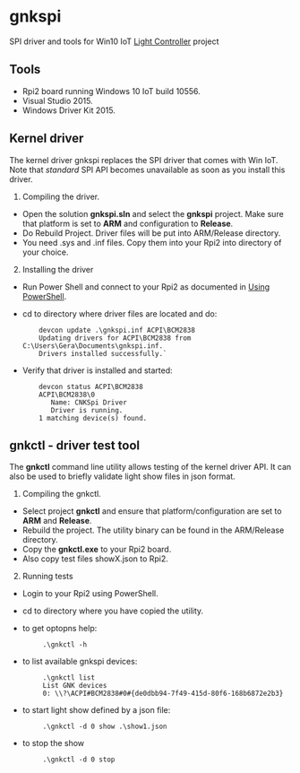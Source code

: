 # gnkspi
SPI driver and tools for Win10 IoT [Light Controller](https://www.hackster.io/gera_k/rpi2-win10-iot-based-light-controller-e73990) project 
## Tools
- Rpi2 board running Windows 10 IoT build 10556.
- Visual Studio 2015.
- Windows Driver Kit 2015.

## Kernel driver
The kernel driver gnkspi replaces the SPI driver that comes with Win IoT. Note that _standard_ SPI API becomes unavailable as soon as you install this driver.

1. Compiling the driver.
 - Open the solution **gnkspi.sln** and select the **gnkspi** project. Make sure that platform is set to **ARM** and configuration to **Release**. 
 - Do Rebuild Project. Driver files will be put into ARM/Release directory. 
 - You need .sys and .inf files. Copy them into your Rpi2 into directory of your choice.

2. Installing the driver
 - Run Power Shell and connect to your Rpi2 as documented in [Using PowerShell](http://ms-iot.github.io/content/en-US/win10/samples/PowerShell.htm).
 - cd to directory where driver files are located and do:
 
		   devcon update .\gnkspi.inf ACPI\BCM2838
           Updating drivers for ACPI\BCM2838 from C:\Users\Gera\Documents\gnkspi.inf.
           Drivers installed successfully.`
    
 - Verify that driver is installed and started:
 
		   devcon status ACPI\BCM2838
           ACPI\BCM2838\0
              Name: CNKSpi Driver
              Driver is running.
           1 matching device(s) found.
           
           
## gnkctl - driver test tool
The **gnkctl** command line utility allows testing of the kernel driver API. It can also be used to briefly validate light show files in json format.

1. Compiling the gnkctl.
 - Select project **gnkctl** and ensure that platform/configuration are set to **ARM** and **Release**.
 - Rebuild the project. The utility binary can be found in the ARM/Release directory.
 - Copy the **gnkctl.exe** to your Rpi2 board.
 - Also copy test files showX.json to Rpi2.
 
2. Running tests
 - Login to your Rpi2 using PowerShell.
 - cd to directory where you have copied the utility.
 - to get optopns help:
 
 			.\gnkctl -h

 - to list available gnkspi devices:
 
 			.\gnkctl list
			List GNK devices
			0: \\?\ACPI#BCM2838#0#{de0dbb94-7f49-415d-80f6-168b6872e2b3}

 - to start light show defined by a json file:
 
 			.\gnkctl -d 0 show .\show1.json

 - to stop the show
 
 			.\gnkctl -d 0 stop
            
    